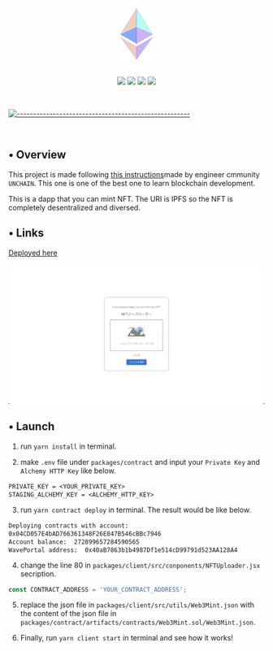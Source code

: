 <p align="center">
  <br />
  <img width="100" src="./assets/eth-logo.png" alt="ETH Logo" width="400" height="100">
  <br/>
  <br />
  <p align="center">
<img src="https://img.shields.io/badge/Solidity-0.8.17-blue?logo=solidity"/>
<img src="https://img.shields.io/badge/hardhat-2.14.0-blue"/>
<img src="https://img.shields.io/badge/React-18.1.0-blue?logo=react"/>
<img src="https://img.shields.io/badge/-javascript-blue?logo=javascript"/>
</p>

<br/>

[![-----------------------------------------------------](https://raw.githubusercontent.com/andreasbm/readme/master/assets/lines/colored.png)](#table-of-contents)

<br/>

## • Overview

This project is made following [this instructions](https://app.unchain.tech/learn/ETH-NFT-Maker/)made by engineer cmmunity `UNCHAIN`. This one is one of the best one to learn blockchain development.

This is a dapp that you can mint NFT. The URI is IPFS so the NFT is completely desentralized and diversed.

## • Links

[Deployed here](https://eth-nft-maker-client.vercel.app/)

[![Frontend](assets/frontend.png)](https://eth-nft-maker-client.vercel.app/)

## • Launch

1. run `yarn install` in terminal.

2. make `.env` file under `packages/contract` and input your `Private Key` and `Alchemy HTTP Key` like below.

```
PRIVATE_KEY = <YOUR_PRIVATE_KEY>
STAGING_ALCHEMY_KEY = <ALCHEMY_HTTP_KEY>
```

3. run `yarn contract deploy` in terminal. The result would be like below.

```
Deploying contracts with account:  0x04CD057E4bAD766361348F26E847B546cBBc7946
Account balance:  272899657284590565
WavePortal address:  0x40aB7863b1b4987Df1e514cD99791d523AA128A4
```

4. change the line 80 in `packages/client/src/conponents/NFTUploader.jsx` secription.

```javascript
const CONTRACT_ADDRESS = 'YOUR_CONTRACT_ADDRESS';
```

5. replace the json file in `packages/client/src/utils/Web3Mint.json` with the content of the json file in `packages/contract/artifacts/contracts/Web3Mint.sol/Web3Mint.json`.

6. Finally, run `yarn client start` in terminal and see how it works!
